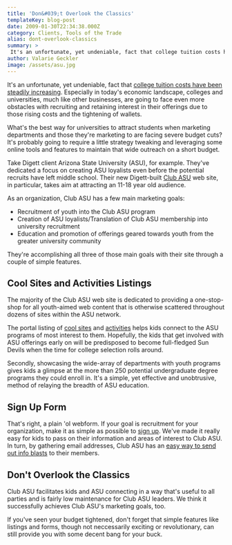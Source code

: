 ```yaml
---
title: 'Don&#039;t Overlook the Classics'
templateKey: blog-post
date: 2009-01-30T22:34:38.000Z
category: Clients, Tools of the Trade
alias: dont-overlook-classics
summary: > 
 It's an unfortunate, yet undeniable, fact that college tuition costs have been steadily increasing. Especially in today's economic landscape, colleges and universities, much like other businesses, are going to face even more obstacles with recruiting and retaining interest in their offerings due to those rising costs and the tightening of wallets.
author: Valarie Geckler
image: /assets/asu.jpg
---
```


It's an unfortunate, yet undeniable, fact that [college tuition costs have been steadily increasing](http://www.msnbc.msn.com/id/21420361/). Especially in today's economic landscape, colleges and universities, much like other businesses, are going to face even more obstacles with recruiting and retaining interest in their offerings due to those rising costs and the tightening of wallets.

What's the best way for universities to attract students when marketing departments and those they're marketing to are facing severe budget cuts? It's probably going to require a little strategy tweaking and leveraging some online tools and features to maintain that wide outreach on a short budget.

Take Digett client Arizona State University (ASU), for example. They've dedicated a focus on creating ASU loyalists even before the potential recruits have left middle school. Their new Digett-built [Club ASU](http://clubasu.asu.edu) web site, in particular, takes aim at attracting an 11-18 year old audience.

As an organization, Club ASU has a few main marketing goals:

*   Recruitment of youth into the Club ASU program
*   Creation of ASU loyalists/Translation of Club ASU membership into university recruitment
*   Education and promotion of offerings geared towards youth from the greater university community

They're accomplishing all three of those main goals with their site through a couple of simple features.

Cool Sites and Activities Listings
----------------------------------

The majority of the Club ASU web site is dedicated to providing a one-stop-shop for all youth-aimed web content that is otherwise scattered throughout dozens of sites within the ASU network.

The portal listing of [cool sites](http://clubasu.asu.edu/cool-sites) and [activities](http://clubasu.asu.edu/activities) helps kids connect to the ASU programs of most interest to them. Hopefully, the kids that get involved with ASU offerings early on will be predisposed to become full-fledged Sun Devils when the time for college selection rolls around.

Secondly, showcasing the wide-array of departments with youth programs gives kids a glimpse at the more than 250 potential undergraduate degree programs they could enroll in. It's a simple, yet effective and unobtrusive, method of relaying the breadth of ASU education.

Sign Up Form
------------

That's right, a plain 'ol webform. If your goal is recruitment for your organization, make it as simple as possible to [sign up](http://clubasu.asu.edu/join-club-0). We've made it really easy for kids to pass on their information and areas of interest to Club ASU. In turn, by gathering email addresses, Club ASU has an [easy way to send out info blasts](/2008/05/01/choosing-an-email-campaign-service-e-campaign-tips-series) to their members.

Don't Overlook the Classics
---------------------------

Club ASU facilitates kids and ASU connecting in a way that's useful to all parties and is fairly low maintenance for Club ASU leaders. We think it successfully achieves Club ASU's marketing goals, too.

If you've seen your budget tightened, don't forget that simple features like listings and forms, though not neccessarily exciting or revolutionary, can still provide you with some decent bang for your buck.